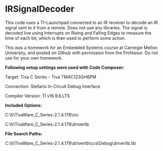 # IRSignalDecoder
This code uses a TI-Launchpad connected to an IR receiver to decode an IR signal sent to it from a remote.
Does not use any libraries. The signal is decoded live using Interrupts on Rising and Falling Edges to measure the time of each bit, which is then used to perform some action.


This was a homework for an Embedded Systems course at Carnegie Mellon University, and posted on Github with permission from the Professor.
Do not use for your own homework.


**Following setup settings were used with Code Composer:**

Target: Tiva C Series - Tiva TM4C123GH6PM

Connection: Stellaris In-Circuit Debug Interface

Compiler Version: TI v16.9.6.LTS  


**Included Options:**

C:\ti\TivaWare_C_Series-2.1.4.178\inc

C:\ti\TivaWare_C_Series-2.1.4.178\driverlib  




**File Search Paths:**

C:\ti\TivaWare_C_Series-2.1.4.178\driverlib\ccs\Debug\driverlib.lib  
